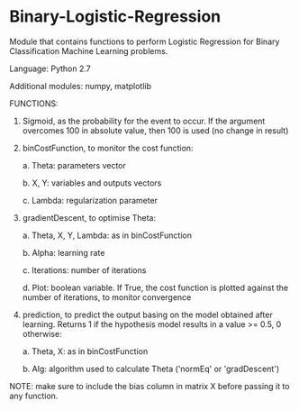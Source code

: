 # Binary-Logistic-Regression

Module that contains functions to perform Logistic Regression for Binary Classification Machine Learning problems.

Language: Python 2.7

Additional modules: numpy, matplotlib

FUNCTIONS:

1. Sigmoid, as the probability for the event to occur. If the argument overcomes 100 in absolute value, then 100 is used (no change in result)
    
2. binCostFunction, to monitor the cost function:

    a. Theta: parameters vector
    
    b. X, Y: variables and outputs vectors
    
    c. Lambda: regularization parameter
    
3. gradientDescent, to optimise Theta:

    a. Theta, X, Y, Lambda: as in binCostFunction
    
    b. Alpha: learning rate
    
    c. Iterations: number of iterations
    
    d. Plot: boolean variable. If True, the cost function is plotted against the number of iterations, to monitor convergence
        
4. prediction, to predict the output basing on the model obtained after learning. Returns 1 if the hypothesis model results in a value >= 0.5, 0 otherwise:

    a. Theta, X: as in binCostFunction
    
    b. Alg: algorithm used to calculate Theta ('normEq' or 'gradDescent')
  
NOTE: make sure to include the bias column in matrix X before passing it to any function.
